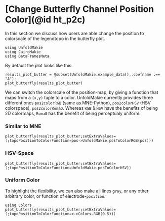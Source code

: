 # [Change Butterfly Channel Position Color](@id ht_p2c)

In this section we discuss how users are able change the position to colorscale of the legendtopo in the butterfly plot.

```@example main
using UnfoldMakie
using CairoMakie
using DataFramesMeta
```

By default the plot looks like this:
```@example main
results_plot_butter = @subset(UnfoldMakie.example_data(),:coefname .== "A");
plot_butterfly(results_plot_butter)
```

We can switch the colorscale of the position-map, by giving a function that maps from a `(x,y)` tuple to a color. UnfoldMakie currently provides three different ones `pos2colorRGB` (same as MNE-Python), `pos2colorHSV` (HSV colorspace), `pos2colorRomaO`. Whereas `RGB` & `HSV` have the benefits of being 2D colormaps, `Roma0` has the benefit of being perceptualy uniform.


### Similar to MNE
```@example main
plot_butterfly(results_plot_butter;setExtraValues=(;topoPositionToColorFunction=pos->UnfoldMakie.posToColorRGB(pos)))
```

### HSV-Space
```@example main
plot_butterfly(results_plot_butter;setExtraValues=(;topoPositionToColorFunction=UnfoldMakie.posToColorHSV))
```

### Uniform Color
To highlight the flexibility, we can also make all lines `gray`, or any other arbitrary color, or function of electrode-`position`.
```@example main
using Colors
plot_butterfly(results_plot_butter;setExtraValues=(;topoPositionToColorFunction=x->Colors.RGB(0.5)))
```